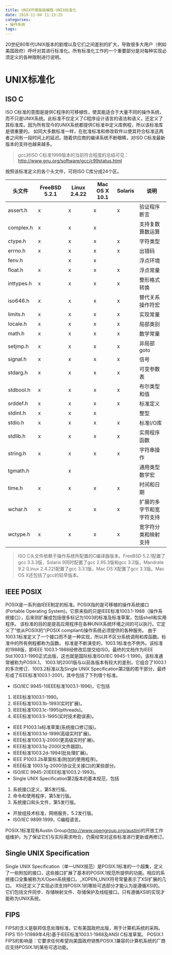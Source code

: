 ```yaml
---
title: UNIX环境高级编程-UNIX标准化
date: 2018-11-04 11:13:25
categories:
- 操作系统
tags:
---
```

20世纪80年代UNIX版本的剧增以及它们之间差别的扩大，导致很多大用户（例如美国政府）呼吁对其进行标准化。所有标准化工作的一个重要部分是对每种实现必须定义的各种限制进行说明。

# UNIX标准化

## ISO C

ISO C标准的意图是提供C程序的可移植性，使其能适合于大量不同的操作系统，而不只是UNIX系统。此标准不仅定义了C程序设计语言的语法和语义，还定义了其标准库。因为所有现今的UNIX系统都提供C标准中定义库例程，所以该标准库是很重要的。
如同大多数标准一样，在批准标准和修改软件以使其符合标准这两者之间有一段时间上的延迟。随着供应商的编译系统不断眼睛，对ISO C标准最新版本的支持也越来越多。
>gcc对ISO C标准1999版本的当前符合程度的总结可见：http://www.gnu.org/software/gcc/c99status.html

按照该标准定义的各个头文件，可将ISO C库分成24个区。

|头文件|FreeBSD 5.2.1|Linux 2.4.22|Mac OS X 10.1|Solaris|说明|
|-|-|-|-|-|-|
|assert.h|x|x|x|x|验证程序断言|
|complex.h|x|x|x||支持复数算数运算|
|ctype.h|x|x|x|x|字符类型|
|errno.h|x|x|x|x|出错码|
|fenv.h||x|x||浮点环境|
|float.h|x|x|x|x|浮点常量|
|inttypes.h|x|x|x|x|整形格式转换|
|iso646.h|x|x|x|x|替代关系操作符宏|
|limits.h|x|x|x|x|实现常量|
|locale.h|x|x|x|x|局部类别|
|math.h|x|x|x|x|数学常量|
|setjmp.h|x|x|x|x|非局部goto|
|signal.h|x|x|x|x|信号|
|stdarg.h|x|x|x|x|可变参数表|
|stdbool.h|x|x|x|x|布尔类型和值|
|srddef.h|x|x|x|x|标准定义|
|stdint.h|x|x|x||整型|
|stdio.h|x|x|x|x|标准I/O库|
|stdlib.h|x|x|x|x|实用程序函数|
|string.h|x|x|x|x|字符串操作|
|tgmath.h||x|||通用类型数学宏|
|time.h|x|x|x|x|时间和日期|
|wchar.h|x|x|x|x|扩展的多字节和宽字符支持|
|wctype.h|x|x|x|x|宽字符分类和映射支持|

>ISO C头文件依赖于操作系统所配置的C编译器版本。FreeBSD 5.2.1配置了gcc 3.3.3版，Solaris 9同时配置了gcc 2.95.3版和gcc 3.2版，Mandrate 9.2 (Linux 2.4.22)配置了gcc 3.3.1版，Mac OS X配置了gcc 3.3版。Mac OS X还包括了gcc的较早版本。

## IEEE POSIX

POSIX是一系列由IEEE制定的标准。POSIX指的是可移植的操作系统接口(Portable Operating System)。它原来指的只是IEEE标准1003.1-1988（操作系统接口），后来则扩展成包括很多标记为1003的标准及标准草案，包括shell和实用程序。
该标准的目的是提高应用程序在各种UNIX系统环境之间的可以执行。它定义了“依从POSIX的”(POSIX compliant)操作系统必须提供的各种服务。
由于1003.1标准定义了一个接口而不是一种实现，所以并不区分系统调用和库函数。标准中的所有例程都称为函数。
标准是不断演变的，1003.1标准也不例外。该标准的1988版，即IEEE 1003.1-1988经修改后提交给ISO。最终的文档作为IEEE Std.1003.1-1990正式出版，这也就是国际标准ISO/IEC 9945-1:1990。该标准通常被称为POSIX.1。
1003.1的2001版与以前各版本有较大的差别，它组合了1003.1的多次修订、1003.2标准以及Single UNIX Specification第2版的若干部分，最终形成了IEEE标准1003.1-2001，其中包括了下列借个标准。

- ISO/IEC 9945-1(IEEE标准1003.1-1996)，它包括

 1. IEEE标准1003.1-1990。
 2. IEEE标准1003.1b-1993(实时扩展)。
 3. IEEE标准1003.1c-1995(pthreads)。
 4. IEEE标准1003.1i-1995(实时技术勘误表)。

- IEEE P1003.1a标准草案(系统接口修订版)。
- IEEE标准1003.1d-1999(高级实时扩展)。
- IEEE标准1003.1j-2000(更高级实时扩展)。
- IEEE标准1003.1q-2000(文件跟踪)。
- IEEE标准1003.2d-1994(批处理扩展)。
- IEEE P1003.2b草案标准(附加的使用程序)。
- IEEE标准 1003.1g-2000(协议无关接口)的某些部分。
- ISO/IEC 9945-2(IEEE标准1003.2-1993)。
- Single UNIX Specification第2版本的基本规范，包括

 1. 系统接口定义，第5发行版。
 2. 命令和使用程序，第5发行版。
 3. 系统接口和头文件，第5发行版。

- 开放组技术标准，网络服务，5.2发行版。
- ISO/IEC 9899:1999，C编程语言。

POSIX.1标准现有Austin Group(http://www.opengroup.org/austin)的开放工作组维护。为了保证它们与实际需求吻合，仍需经常对这些标准进行更新或再修订。

## Single UNIX Specification

Single UNIX Specification（单一UNIX规范）是POSIX.1标准的一个超集，定义了一些附加的接口，这些接口扩展了基本的POSIX.1规范所提供的功能。相应的系统接口全集被称为X/Open系统接口。_XOPEN_UNIX符号常量表示了XSI扩展的几口。
XSI还定义了实现必须支持POSIX.1的哪些可选部分才能认为是遵循XSI的。它们包括文件同步、存储映射文件、存储保护及线程接口。只有遵循XSI的实现才能称为UNIX系统。
## FIPS

FIPS的含义是联邦信息处理标准。它有美国政府出版，用于计算机系统的采购。FIPS 151-1(1989年4月)基于IEEE标准1003.1-1988及ANSI C标准草案。
POSIX.1 FIPS的影响是：它要求任何希望向美国政府销售POSIX.1兼容的计算机系统的厂商应支持POSIX.1的某些可选功能。